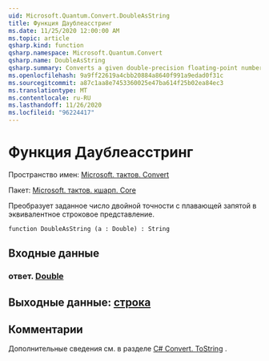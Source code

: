 ```yaml
---
uid: Microsoft.Quantum.Convert.DoubleAsString
title: Функция Даублеасстринг
ms.date: 11/25/2020 12:00:00 AM
ms.topic: article
qsharp.kind: function
qsharp.namespace: Microsoft.Quantum.Convert
qsharp.name: DoubleAsString
qsharp.summary: Converts a given double-precision floating-point number to an equivalent string representation.
ms.openlocfilehash: 9a9ff22619a4cbb20884a8640f991a9edad0f31c
ms.sourcegitcommit: a87c1aa8e7453360025e47ba614f25b02ea84ec3
ms.translationtype: MT
ms.contentlocale: ru-RU
ms.lasthandoff: 11/26/2020
ms.locfileid: "96224417"
---
```

# <a name="doubleasstring-function"></a>Функция Даублеасстринг

Пространство имен: [Microsoft. тактов. Convert](xref:Microsoft.Quantum.Convert)

Пакет: [Microsoft. тактов. кшарп. Core](https://nuget.org/packages/Microsoft.Quantum.QSharp.Core)


Преобразует заданное число двойной точности с плавающей запятой в эквивалентное строковое представление.

```qsharp
function DoubleAsString (a : Double) : String
```


## <a name="input"></a>Входные данные

### <a name="a--double"></a>ответ. [Double](xref:microsoft.quantum.lang-ref.double)





## <a name="output--string"></a>Выходные данные: [строка](xref:microsoft.quantum.lang-ref.string)



## <a name="remarks"></a>Комментарии

Дополнительные сведения см. в разделе [C# Convert. ToString](https://docs.microsoft.com/dotnet/api/system.convert.tostring?view=netframework-4.7.1#System_Convert_ToString_System_Double_) .